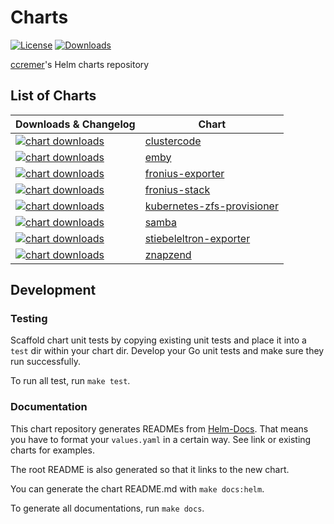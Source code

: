 # Charts

[![License](https://img.shields.io/github/license/ccremer/charts)](https://github.com/ccremer/charts/blob/master/LICENSE)
[![Downloads](https://img.shields.io/github/downloads/ccremer/charts/total)](https://github.com/ccremer/charts/releases)

[ccremer](https://github.com/ccremer)'s Helm charts repository

## List of Charts

| Downloads & Changelog | Chart |
| --- | --- |
| [![chart downloads](https://img.shields.io/github/downloads/ccremer/charts/clustercode-0.1.2/total)](https://github.com/ccremer/charts/releases/tag/clustercode-0.1.2) | [clustercode](charts/clustercode/README.md) |
| [![chart downloads](https://img.shields.io/github/downloads/ccremer/charts/emby-0.2.3/total)](https://github.com/ccremer/charts/releases/tag/emby-0.2.3) | [emby](charts/emby/README.md) |
| [![chart downloads](https://img.shields.io/github/downloads/ccremer/charts/fronius-exporter-0.8.1/total)](https://github.com/ccremer/charts/releases/tag/fronius-exporter-0.8.1) | [fronius-exporter](charts/fronius-exporter/README.md) |
| [![chart downloads](https://img.shields.io/github/downloads/ccremer/charts/fronius-stack-0.1.4/total)](https://github.com/ccremer/charts/releases/tag/fronius-stack-0.1.4) | [fronius-stack](charts/fronius-stack/README.md) |
| [![chart downloads](https://img.shields.io/github/downloads/ccremer/charts/kubernetes-zfs-provisioner-1.1.2/total)](https://github.com/ccremer/charts/releases/tag/kubernetes-zfs-provisioner-1.1.2) | [kubernetes-zfs-provisioner](charts/kubernetes-zfs-provisioner/README.md) |
| [![chart downloads](https://img.shields.io/github/downloads/ccremer/charts/samba-0.1.1/total)](https://github.com/ccremer/charts/releases/tag/samba-0.1.1) | [samba](charts/samba/README.md) |
| [![chart downloads](https://img.shields.io/github/downloads/ccremer/charts/stiebeleltron-exporter-0.1.0/total)](https://github.com/ccremer/charts/releases/tag/stiebeleltron-exporter-0.1.0) | [stiebeleltron-exporter](charts/stiebeleltron-exporter/README.md) |
| [![chart downloads](https://img.shields.io/github/downloads/ccremer/charts/znapzend-0.5.4/total)](https://github.com/ccremer/charts/releases/tag/znapzend-0.5.4) | [znapzend](charts/znapzend/README.md) |

## Development

### Testing

Scaffold chart unit tests by copying existing unit tests and place it into a `test` dir within your chart dir.
Develop your Go unit tests and make sure they run successfully.

To run all test, run `make test`.

### Documentation

This chart repository generates READMEs from [Helm-Docs](https://github.com/norwoodj/helm-docs/).
That means you have to format your `values.yaml` in a certain way.
See link or existing charts for examples.

The root README is also generated so that it links to the new chart.

You can generate the chart README.md with `make docs:helm`.

To generate all documentations, run `make docs`.

